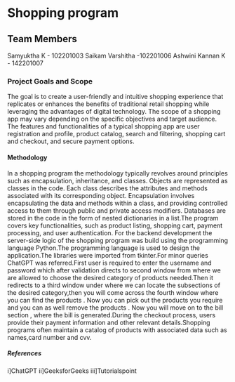 # Shopping program

## Team Members

Samyuktha K - 102201003
Saikam Varshitha -102201006 
Ashwini Kannan K - 142201007


### Project Goals and Scope

The goal is to create a user-friendly and intuitive shopping experience that replicates or enhances the benefits of traditional retail shopping while leveraging the advantages of digital technology. The scope of a shopping app may vary depending on the specific objectives and target audience. The features and functionalities of a typical shopping app are user registration and profile, product catalog, search and filtering, shopping cart and checkout, and secure payment options.

 
#### Methodology

In a shopping program the methodology typically revolves around principles such as encapsulation, inheritance, and classes. Objects are represented as classes in the code. Each class describes the attributes and methods associated with its corresponding object. Encapsulation involves encapsulating the data and methods within a class, and providing controlled access to them through public and private access modifiers. Databases are stored in the code in the form of nested dictionaries in a list.The program covers key  functionalities, such as product listing,  shopping cart, payment processing, and user authentication. For the backend development the  server-side logic of the shopping program was build using the programming language  Python.The programming language is used to design the application.The libraries were imported from tkinter.For minor queries ChatGPT was referred.First user is required  to enter the username and password which after validation directs to second window from where we are allowed to choose the desired  category of products needed.Then it redirects to a third window under where we can locate the  subsections of the desired category,then you will come across the fourth window where you can find the products . Now you can pick out the products you require and you can as well remove the products . Now you will move on to the bill section , where the bill is generated.During  the checkout process, users provide their payment information and other relevant details.Shopping programs often maintain a catalog of products with associated data such as names,card number and cvv.


##### References

i]ChatGPT
ii]GeeksforGeeks
iii]Tutorialspoint
